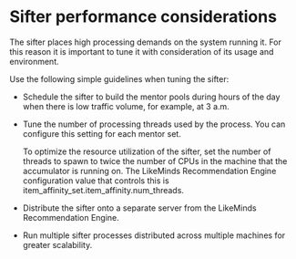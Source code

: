 # Sifter performance considerations

The sifter places high processing demands on the system running it. For this reason it is important to tune it with consideration of its usage and environment.

Use the following simple guidelines when tuning the sifter:

-   Schedule the sifter to build the mentor pools during hours of the day when there is low traffic volume, for example, at 3 a.m.
-   Tune the number of processing threads used by the process. You can configure this setting for each mentor set.

    To optimize the resource utilization of the sifter, set the number of threads to spawn to twice the number of CPUs in the machine that the accumulator is running on. The LikeMinds Recommendation Engine configuration value that controls this is item\_affinity\_set.item\_affinity.num\_threads.

-   Distribute the sifter onto a separate server from the LikeMinds Recommendation Engine.
-   Run multiple sifter processes distributed across multiple machines for greater scalability.



